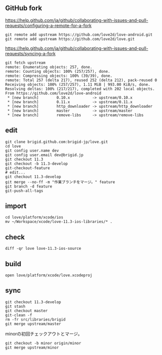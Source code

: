 ## GitHub fork

https://help.github.com/ja/github/collaborating-with-issues-and-pull-requests/configuring-a-remote-for-a-fork

```
git remote add upstream https://github.com/love2d/love-android.git
git remote add upstream https://github.com/love2d/love.git
```


https://help.github.com/ja/github/collaborating-with-issues-and-pull-requests/syncing-a-fork

```
git fetch upstream
remote: Enumerating objects: 257, done.
remote: Counting objects: 100% (257/257), done.
remote: Compressing objects: 100% (39/39), done.
remote: Total 257 (delta 217), reused 252 (delta 212), pack-reused 0
Receiving objects: 100% (257/257), 1.11 MiB | 993.00 KiB/s, done.
Resolving deltas: 100% (217/217), completed with 202 local objects.
From https://github.com/love2d/love-android
 * [new branch]        0.10.x          -> upstream/0.10.x
 * [new branch]        0.11.x          -> upstream/0.11.x
 * [new branch]        http_downloader -> upstream/http_downloader
 * [new branch]        master          -> upstream/master
 * [new branch]        remove-libs     -> upstream/remove-libs
```

## edit

```
git clone brigid.github.com:brigid-jp/love.git
cd love
git config user.name dev
git config user.email dev@brigid.jp
git checkout 11.3
git checkout -b 11.3-develop
git-checkout-feature
# edit...
git checkout 11.3-develop
git merge --no-ff -m "作業ブランチをマージ。" feature
git branch -d feature
git-push-all-tags
```

## import

```
cd love/platform/xcode/ios
mv ~/Workspace/xcode/love-11.3-ios-libraries/* .
```

## check

```
diff -qr love love-11.3-ios-source
```

## build

```
open love/platform/xcode/love.xcodeproj
```

## sync

```
git checkout 11.3-develop
git stash
git checkout master
git-clean -f
rm -fr src/libraries/brigid
git merge upstream/master
```

minorの初回チェックアウトとマージ。

```
git checkout -b minor origin/minor
git merge upstream/minor
```
